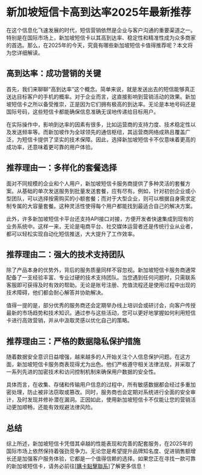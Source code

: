 # 新加坡短信卡高到达率2025年最新推荐

在这个信息化飞速发展的时代，短信营销依然是企业与客户沟通的重要渠道之一。特别是在国际市场上，新加坡短信卡以其高到达率、稳定性和精准性成为众多商家的首选。那么，在2025年的今天，究竟有哪些新加坡短信卡值得推荐呢？本文将为您详细解读。

## 高到达率：成功营销的关键

首先，我们来聊聊“高到达率”这个概念。简单来说，就是发送出去的短信能够真正送达目标客户的手机的概率。对于企业而言，这直接影响到营销活动的效果。新加坡短信卡之所以备受推崇，正是因为它们拥有极高的到达率。无论是本地号码还是国际号码，这些短信卡都能确保信息准确无误地传递给目标用户。

在实际操作中，影响到达率的因素有很多，比如运营商的支持力度、技术稳定性以及发送频率等。而新加坡作为全球领先的通信枢纽，其运营商网络成熟且覆盖广泛，为短信卡提供了坚实的技术保障。因此，选择新加坡短信卡不仅意味着更高的成功率，还意味着更可靠的用户体验。

## 推荐理由一：多样化的套餐选择

面对不同规模的企业和个人用户，新加坡短信卡服务商提供了多种灵活的套餐方案。从基础的单次发送服务到批量发送套餐，应有尽有。例如，针对初创企业或小型团队，可以选择按需购买的小额套餐；而对于大型企业，则可以根据自身需求定制专属的大容量套餐。这种灵活性使得每个用户都能找到最适合自己的解决方案。

此外，许多新加坡短信卡平台还支持API接口对接，方便开发者快速集成到现有的业务系统中。这样一来，无论是电商平台、社交媒体运营者还是传统行业从业者，都可以轻松实现自动化短信推送，大大提升了工作效率。

## 推荐理由二：强大的技术支持团队

除了产品本身的优势外，背后的服务质量同样不容忽视。新加坡短信卡服务商通常配备了一支经验丰富、专业过硬的技术支持团队。当您遇到任何问题时，只需联系客服即可获得及时有效的帮助。无论是账号注册、充值流程还是使用过程中出现的技术障碍，他们都会耐心解答并协助解决。

值得一提的是，部分优秀的服务商还会定期举办线上培训会或研讨会，向客户传授最新的市场趋势和技术知识。通过参与这些活动，您可以更好地掌握如何利用短信卡进行高效营销，并从中汲取灵感以优化自己的策略。

## 推荐理由三：严格的数据隐私保护措施

随着数据安全意识日益增强，越来越多的人开始关注个人信息保护问题。在这方面，新加坡短信卡服务商表现得尤为出色。他们严格遵守相关法律法规，并采取了一系列先进的加密技术和访问控制机制来确保用户数据的安全性。

具体而言，在收集、存储和传输用户信息的过程中，所有敏感数据都会经过多重加密处理，防止被非法窃取或篡改。同时，服务商也会定期对系统进行全面的安全审计，及时发现并修补潜在漏洞。正因如此，使用新加坡短信卡不仅能让您的营销活动更加顺畅，还能有效规避法律风险。

## 总结

综上所述，新加坡短信卡凭借其卓越的性能表现和完善的配套服务，在2025年的国际市场上依然保持着强劲竞争力。无论您是希望提升品牌知名度、促进销售额增长还是加强客户服务体验，它都是一个值得信赖的选择。如果您正在寻找一款可靠的新加坡短信卡，请务必前往[[購卡點擊聯系](https://t.me/s/SXDXQF)]了解更多信息！